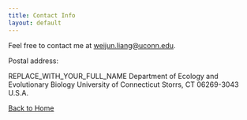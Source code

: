 ```yaml
---
title: Contact Info
layout: default
---
```


Feel free to contact me at <weijun.liang@uconn.edu>.

Postal address: 

REPLACE_WITH_YOUR_FULL_NAME 
Department of Ecology and Evolutionary Biology 
University of Connecticut 
Storrs, CT 06269-3043
U.S.A.

[Back to Home](https://xxxx.github.io/)
